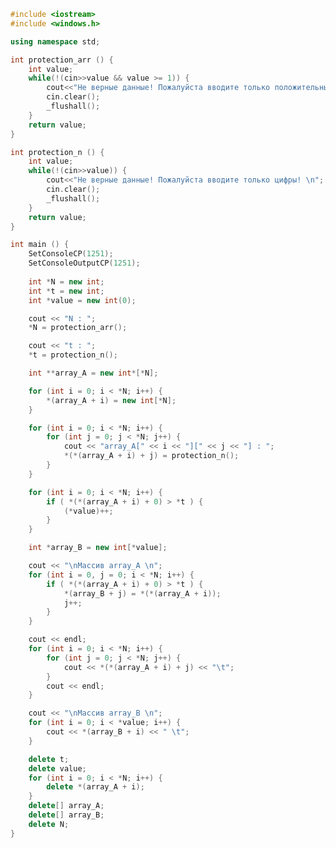 ﻿```c++
#include <iostream>
#include <windows.h>

using namespace std;

int protection_arr () {
	int value;
	while(!(cin>>value && value >= 1)) {
		cout<<"Не верные данные! Пожалуйста вводите только положительные цифры больше 0! \n";
		cin.clear();
		_flushall();
	}
	return value;
}

int protection_n () {
	int value;
	while(!(cin>>value)) {
		cout<<"Не верные данные! Пожалуйста вводите только цифры! \n";
		cin.clear();
		_flushall();
	}
	return value;
}

int main () {
	SetConsoleCP(1251);
	SetConsoleOutputCP(1251);
	
	int *N = new int;
	int *t = new int;
	int *value = new int(0);

	cout << "N : ";
	*N = protection_arr();

	cout << "t : ";
	*t = protection_n();

	int **array_A = new int*[*N];

	for (int i = 0; i < *N; i++) {
		*(array_A + i) = new int[*N];
	}

	for (int i = 0; i < *N; i++) {
		for (int j = 0; j < *N; j++) {
			cout << "array_A[" << i << "][" << j << "] : ";
			*(*(array_A + i) + j) = protection_n();
		}
	}

	for (int i = 0; i < *N; i++) {
		if ( *(*(array_A + i) + 0) > *t ) {
			(*value)++;
		}
	}

	int *array_B = new int[*value];

	cout << "\nМассив array_A \n";
	for (int i = 0, j = 0; i < *N; i++) {
		if ( *(*(array_A + i) + 0) > *t ) {
			*(array_B + j) = *(*(array_A + i));
			j++;
		}
	}

	cout << endl;
	for (int i = 0; i < *N; i++) {
		for (int j = 0; j < *N; j++) {
			cout << *(*(array_A + i) + j) << "\t";
		}
		cout << endl;
	}

	cout << "\nМассив array_B \n";
	for (int i = 0; i < *value; i++) {
		cout << *(array_B + i) << " \t";
	}

	delete t;
	delete value;
	for (int i = 0; i < *N; i++) {
		delete *(array_A + i);
	}
	delete[] array_A;
	delete[] array_B;
	delete N;
}

```
